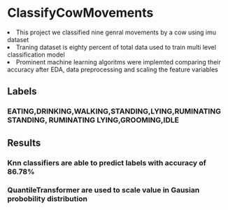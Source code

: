 # ClassifyCowMovements
<li> This project we classified nine genral movements by a cow using imu dataset</li>
<li>Traning dataset is eighty percent of total data used to train multi level classification model</li>
<li>Prominent machine learning algoritms were implemted comparing their accuracy after EDA, data preprocessing and scaling the    feature variables</li>
<h2>Labels</h2>
<h3>EATING,DRINKING,WALKING,STANDING,LYING,RUMINATING STANDING, RUMINATING LYING,GROOMING,IDLE </h3>
<h2>Results</h2>
<h3>Knn classifiers are able to predict labels with accuracy of 86.78%</h3>
<h3>QuantileTransformer are used to scale value in Gausian probobility distribution</h3>

